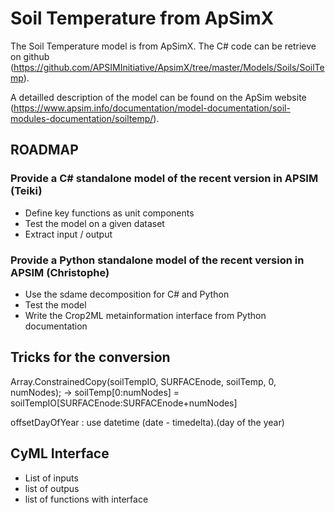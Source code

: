 # Soil Temperature from ApSimX

The Soil Temperature model is from ApSimX.
The C# code can be retrieve on github (https://github.com/APSIMInitiative/ApsimX/tree/master/Models/Soils/SoilTemp).

A detailled description of the model can be found on the ApSim website (https://www.apsim.info/documentation/model-documentation/soil-modules-documentation/soiltemp/).

## ROADMAP

### Provide a C# standalone model of the recent version in APSIM (Teiki)
- Define key functions as unit components
- Test the model on a given dataset
- Extract input / output 

### Provide a Python standalone model of the recent version in APSIM (Christophe)
- Use the sdame decomposition for C# and Python
- Test the model
- Write the Crop2ML metainformation interface from Python documentation 



## Tricks for the conversion


Array.ConstrainedCopy(soilTempIO, SURFACEnode, soilTemp, 0, numNodes);
->
soilTemp[0:numNodes] = soilTempIO[SURFACEnode:SURFACEnode+numNodes]

offsetDayOfYear : use datetime (date - timedelta).(day of the year)


## CyML Interface

- List of inputs
- list of outpus
- list of functions with interface